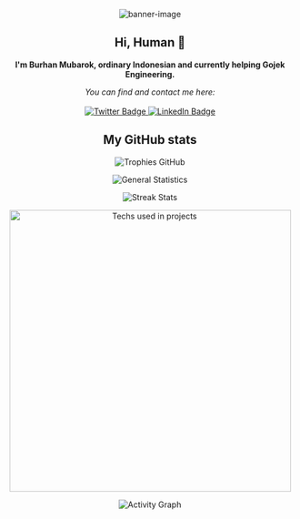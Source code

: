 <p align="center">
    <img src="https://storage.googleapis.com/burubur/static/undraw_Freelancer_re_irh4.png" alt="banner-image") />
</p>

<h2 align="center">
    Hi, Human 👋
</h2>

<p align="center">
    <b>I'm Burhan Mubarok, ordinary Indonesian and currently helping Gojek Engineering.</b>
</p>

<p align="center">
    <i>You can find and contact me here:</i>
    <br/><br/>
    <a href="https://twitter.com/burhanmubarok" target="_blank">
        <img src="https://img.shields.io/badge/-Twitter-1DA1F2?logo=twitter&style=for-the-badge&logoColor=white" alt="Twitter Badge" />
    </a>
    <a href="https://www.linkedin.com/in/burhan-mubarok-66289a111" target="_blank">
        <img src="https://img.shields.io/badge/-LinkedIn-0077B5?logo=linkedin&style=for-the-badge&logoColor=white" alt="LinkedIn Badge" />
    </a>
</p>

<h2 align="center">
    My GitHub stats
</h2>

<p align="center">
    <p align="center">
        <img src="https://github-profile-trophy.vercel.app/?username=burubur&theme=darkhub&margin-w=15" alt="Trophies GitHub" />
    </p>
    <p align="center">
        <img src="https://github-readme-stats.vercel.app/api?username=burubur&theme=dark&show_icons=true&include_all_commits=true&locale=en" alt="General Statistics" />
    </p>
    <p align="center">
        <img src="https://github-readme-streak-stats.herokuapp.com/?user=burubur&theme=dark" alt="Streak Stats" />
    </p>
    <p align="center">
        <img src="https://github-readme-stats.vercel.app/api/top-langs?username=burubur&layout=compact&theme=dark&locale=en" alt="Techs used in projects" width="495px" />
    </p>
    <p align="center">
        <img src="https://activity-graph.herokuapp.com/graph?username=burubur&theme=xcode&bg_color=151515" alt="Activity Graph" />
    </p>
</p>
